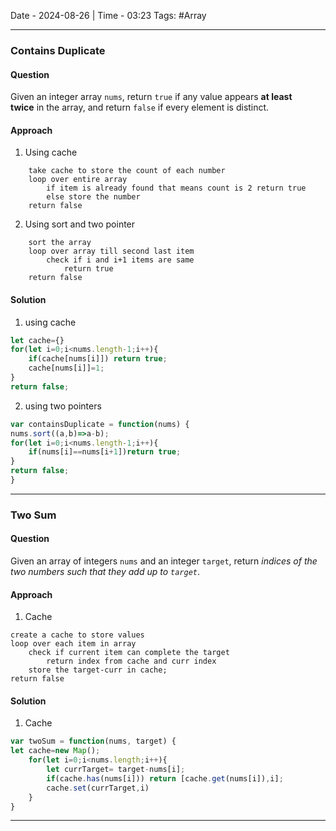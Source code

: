 Date - 2024-08-26  |  Time - 03:23
Tags: #Array

----

### Contains Duplicate
#### Question
Given an integer array `nums`, return `true` if any value appears **at least twice** in the array, and return `false` if every element is distinct.

#### Approach
1. Using cache
```
	take cache to store the count of each number
	loop over entire array
		if item is already found that means count is 2 return true
		else store the number 
	return false
```

2. Using sort and two pointer
```
	sort the array
	loop over array till second last item 
		check if i and i+1 items are same
			return true
	return false
```

#### Solution

1. using cache
```js
let cache={}
for(let i=0;i<nums.length-1;i++){
	if(cache[nums[i]]) return true;
	cache[nums[i]]=1;
}
return false;
```

2. using two pointers
```js
var containsDuplicate = function(nums) {
nums.sort((a,b)=>a-b);
for(let i=0;i<nums.length-1;i++){
	if(nums[i]==nums[i+1])return true;
}
return false;
}
```

----


###  Two Sum

#### Question
Given an array of integers `nums` and an integer `target`, return _indices of the two numbers such that they add up to `target`_.

#### Approach
1.  Cache
```
create a cache to store	values
loop over each item in array
	check if current item can complete the target
		return index from cache and curr index
	store the target-curr in cache;
return false
```

#### Solution
1. Cache
```js
var twoSum = function(nums, target) {
let cache=new Map();
	for(let i=0;i<nums.length;i++){
		let currTarget= target-nums[i];
		if(cache.has(nums[i])) return [cache.get(nums[i]),i];
		cache.set(currTarget,i)
	}
}
```

----
